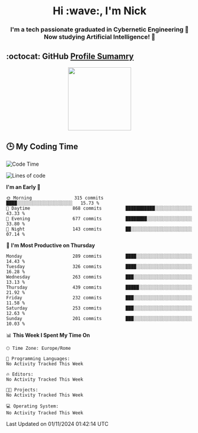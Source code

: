 <h1 align="center">Hi :wave:, I'm Nick</h1>

<h3 align="center">I'm a tech passionate graduated in Cybernetic Engineering 🤖<br>
Now studying Artificial Intelligence! 🧠</h3>


## :octocat: GitHub <a href="https://github.com/vn7n24fzkq/github-profile-summary-cards">Profile Sumamry</a>

<p align="center">
   <img style="height:170px;display:inline-block"  src="http://github-profile-summary-cards.vercel.app/api/cards/profile-details?username=CodeClimberNT&theme=github_dark" />
<!--    <img style="height:170px;display:inline-block"  src="http://github-profile-summary-cards.vercel.app/api/cards/repos-per-language?username=CodeClimberNT&theme=github_dark&exclude=" /> -->
</p>

 ## :clock3: My Coding Time 
 
<!--START_SECTION:waka-->
![Code Time](http://img.shields.io/badge/Code%20Time-373%20hrs%2036%20mins-blue)

![Lines of code](https://img.shields.io/badge/From%20Hello%20World%20I%27ve%20Written-3.2%20million%20lines%20of%20code-blue)

**I'm an Early 🐤** 

```text
🌞 Morning                315 commits         ████░░░░░░░░░░░░░░░░░░░░░   15.73 % 
🌆 Daytime                868 commits         ███████████░░░░░░░░░░░░░░   43.33 % 
🌃 Evening                677 commits         ████████░░░░░░░░░░░░░░░░░   33.80 % 
🌙 Night                  143 commits         ██░░░░░░░░░░░░░░░░░░░░░░░   07.14 % 
```
📅 **I'm Most Productive on Thursday** 

```text
Monday                   289 commits         ████░░░░░░░░░░░░░░░░░░░░░   14.43 % 
Tuesday                  326 commits         ████░░░░░░░░░░░░░░░░░░░░░   16.28 % 
Wednesday                263 commits         ███░░░░░░░░░░░░░░░░░░░░░░   13.13 % 
Thursday                 439 commits         █████░░░░░░░░░░░░░░░░░░░░   21.92 % 
Friday                   232 commits         ███░░░░░░░░░░░░░░░░░░░░░░   11.58 % 
Saturday                 253 commits         ███░░░░░░░░░░░░░░░░░░░░░░   12.63 % 
Sunday                   201 commits         ███░░░░░░░░░░░░░░░░░░░░░░   10.03 % 
```


📊 **This Week I Spent My Time On** 

```text
🕑︎ Time Zone: Europe/Rome

💬 Programming Languages: 
No Activity Tracked This Week

🔥 Editors: 
No Activity Tracked This Week

🐱‍💻 Projects: 
No Activity Tracked This Week

💻 Operating System: 
No Activity Tracked This Week
```


 Last Updated on 01/11/2024 01:42:14 UTC
<!--END_SECTION:waka-->

